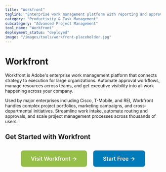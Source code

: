 ```yaml
---
title: "Workfront"
tagline: "Enterprise work management platform with reporting and approval flows"
category: "Productivity & Task Management"
subcategory: "Advanced Project Management"
tool_name: "Workfront"
deployment_status: "deployed"
image: "/images/tools/workfront-placeholder.jpg"
---
```


# Workfront

Workfront is Adobe's enterprise work management platform that connects strategy to execution for large organizations. Automate approval workflows, manage resources across teams, and get executive visibility into all work happening across your company.

Used by major enterprises including Cisco, T-Mobile, and REI, Workfront handles complex project portfolios, marketing campaigns, and cross-departmental initiatives. Streamline work intake, automate routing and approvals, and scale project management processes across thousands of users.

## Get Started with Workfront

<div style="text-align: center; margin: 2rem 0;">
  <a href="https://www.workfront.com" target="_blank" rel="noopener noreferrer" style="display: inline-block; background: #96BF47; color: white; padding: 1rem 2rem; text-decoration: none; border-radius: 8px; font-weight: 600; font-size: 1.1rem; margin-right: 1rem;">Visit Workfront →</a>
  <a href="https://www.workfront.com/free-trial" target="_blank" rel="noopener noreferrer" style="display: inline-block; background: #007cba; color: white; padding: 1rem 2rem; text-decoration: none; border-radius: 8px; font-weight: 600; font-size: 1.1rem;">Start Free →</a>
</div>